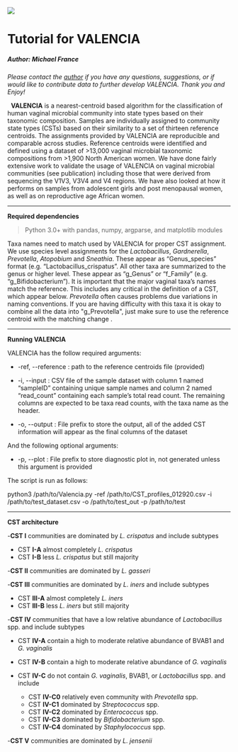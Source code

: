 ![](https://github.com/ravel-lab/VALENCIA/blob/master/valencia_logo.png)
# Tutorial for VALENCIA

##### Author: Michael France

*Please contact the [author](mailto:mfrance@som.umaryland.edu?subject=[GitHub]%20VALENCIA) if you have any questions, suggestions, or if would like to contribute data to further develop VALENCIA. Thank you and Enjoy!*

&nbsp;
**VALENCIA** is a nearest-centroid based algorithm for the classification of human vaginal microbial community into state types based on their taxonomic composition. Samples are individually assigned to community state types (CSTs) based on their similarity to a set of thirteen reference centroids. The assignments provided by VALENCIA are reproducible and comparable across studies. Reference centroids were identified and defined using a dataset of >13,000 vaginal microbial taxonomic compositions from >1,900 North American women. We have done fairly extensive work to validate the usage of VALENCIA on vaginal microbial communities (see publication) including those that were derived from sequencing the V1V3, V3V4 and V4 regions. We have also looked at how it performs on samples from adolescent girls and post menopausal women, as well as on reproductive age African women. 

---
**Required dependencies** 

> Python 3.0+ with pandas, numpy, argparse, and matplotlib modules


Taxa names need to match used by VALENCIA for proper CST assignment. We use species level assignments for the *Lactobacillus*, *Gardnerella*, *Prevotella*, *Atopobium* and *Sneathia*. These appear as “Genus_species” format (e.g. “Lactobacillus_crispatus”. All other taxa are summarized to the genus or higher level. These appear as “g_Genus” or “f_Family” (e.g. “g_Bifidobacterium”). It is important that the major vaginal taxa’s names match the reference. This includes any critical in the definition of a CST, which appear below. *Prevotella* often causes problems due variations in naming conventions. If you are having difficulty with this taxa it is okay to combine all the data into "g_Prevotella", just make sure to use the reference centroid with the matching change .

---
**Running VALENCIA** 

VALENCIA has the follow required arguments: 

- -ref, --reference : path to the reference centroids file (provided)

- -i, --input : CSV file of the sample dataset with column 1 named “sampleID” containing unique sample names and column 2 named “read_count” containing each sample’s total read count. The remaining columns are expected to be taxa read counts, with the taxa name as the header.

- -o, --output : File prefix to store the output, all of the added CST information will appear as the final columns of the dataset

And the following optional arguments:
- -p, --plot : File prefix to store diagnostic plot in, not generated unless this argument is provided

The script is run as follows:
 
python3 /path/to/Valencia.py -ref /path/to/CST_profiles_012920.csv -i /path/to/test_dataset.csv -o /path/to/test_out -p /path/to/test
 
 
---
**CST architecture** 

-**CST I** communities are dominated by *L. crispatus* and include subtypes
  - CST **I-A** almost completely *L. crispatus*
  - CST **I-B** less *L. crispatus* but still majority

-**CST II** communities are dominated by *L. gasseri*

-**CST III** communities are dominated by *L. iners* and include subtypes
  - CST **III-A** almost completely *L. iners*
  - CST **III-B** less *L. iners* but still majority

-**CST IV** communities that have a low relative abundance of *Lactobacillus* spp. and include subtypes
  - CST **IV-A** contain a high to moderate relative abundance of BVAB1 and *G. vaginalis*
  - CST **IV-B** contain a high to moderate relative abundance of *G. vaginalis*
  - CST **IV-C** do not contain *G. vaginalis*, BVAB1, or *Lactobacillus* spp. and include
  
      - CST **IV-C0** relatively even community with *Prevotella* spp.
      - CST **IV-C1** dominated by *Streptococcus* spp.
      - CST **IV-C2** dominated by *Enterococcus* spp.
      - CST **IV-C3** dominated by *Bifidobacterium* spp.
      - CST **IV-C4** dominated by *Staphylococcus* spp.

-**CST V** communities are dominated by *L. jensenii*



